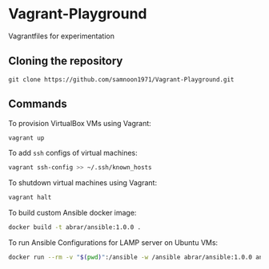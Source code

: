 # Vagrant-Playground
Vagrantfiles for experimentation


## Cloning the repository 


```
git clone https://github.com/samnoon1971/Vagrant-Playground.git
```


## Commands

To provision VirtualBox VMs using Vagrant:
```bash
vagrant up
``` 

To add `ssh` configs of virtual machines:
```bash
vagrant ssh-config >> ~/.ssh/known_hosts
```

To shutdown virtual machines using Vagrant:
```bash
vagrant halt
```
To build custom Ansible docker image:

```bash
docker build -t abrar/ansible:1.0.0 .
```

To run Ansible Configurations for LAMP server on Ubuntu VMs:

```bash
docker run --rm -v "$(pwd)":/ansible -w /ansible abrar/ansible:1.0.0 ansible-playbook -i provision-6-ubuntu-vms/lamp_simple/hosts provision-6-ubuntu-vms/lamp_simple/site.yml
```
